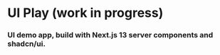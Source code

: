 # UI Play (work in progress)

### UI demo app, build with Next.js 13 server components and shadcn/ui.
